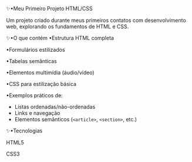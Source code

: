 ✨•Meu Primeiro Projeto HTML/CSS

Um projeto criado durante meus primeiros contatos com desenvolvimento web, explorando os fundamentos de HTML e CSS.


✨•O que contém
•Estrutura HTML completa

•Formulários estilizados

•Tabelas semânticas

•Elementos multimídia (áudio/vídeo)

•CSS para estilização básica

•Exemplos práticos de:
  - Listas ordenadas/não-ordenadas
  - Links e navegação
  - Elementos semânticos (`<article>`, `<section>`, etc.)


✨•Tecnologias


HTML5

CSS3

